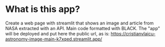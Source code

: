 # What is this app?
Create a web page with streamlit that shows an image and article from NASA extracted with an API.
Main code formatted with BLACK.
The "app" will be deployed and put here the public url, as is: https://cristianvlaicu-astronomy-image-main-k7xqed.streamlit.app/
